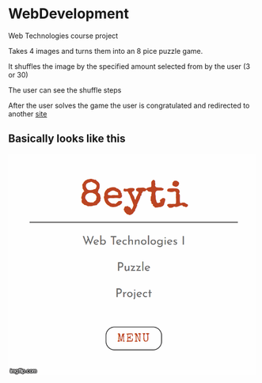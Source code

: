 # WebDevelopment

Web Technologies course project

Takes 4 images and turns them into an 8 pice puzzle game.

It shuffles the image by the specified amount selected from by the user (3 or 30)

The user can see the shuffle steps

After the user solves the game the user is congratulated and redirected to another [site](http://www.beyti.com)

## Basically looks like this

![Example](https://github.com/omerwwazap/8-Piece-Puzzle-Game/blob/master/8eyti/3ygjev.gif)
